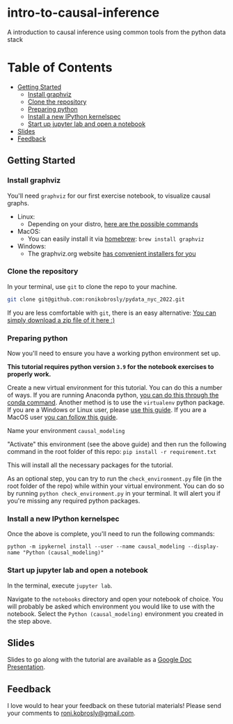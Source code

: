 # intro-to-causal-inference

A introduction to causal inference using common tools from the python data stack


# Table of Contents

- [Getting Started](#getting-started)
  - [Install graphviz](#install-graphviz)
  - [Clone the repository](#clone-the-repository)
  - [Preparing python](#preparing-python)
  - [Install a new IPython kernelspec](#install-a-new-ipython-kernelspec)
  - [Start up jupyter lab and open a notebook](#start-up-jupyter-lab-and-open-a-notebook)
- [Slides](#slides)
- [Feedback](#feedback)


## Getting Started


### Install graphviz

You'll need `graphviz` for our first exercise notebook, to visualize causal graphs.

- Linux:
  - Depending on your distro, [here are the possible commands](https://graphviz.org/download/#linux)
- MacOS:
  - You can easily install it via [homebrew](https://docs.brew.sh/Installation): `brew install graphviz`
- Windows:
  - The graphviz.org website [has convenient installers for you](https://graphviz.org/download/#windows)


### Clone the repository

In your terminal, use `git` to clone the repo to your machine.

```bash
git clone git@github.com:ronikobrosly/pydata_nyc_2022.git
```

If you are less comfortable with `git`, there is an easy alternative: [You can simply download a zip file of it here :)](https://github.com/ronikobrosly/pydata_nyc_2022/archive/refs/heads/main.zip)


### Preparing python

Now you'll need to ensure you have a working python environment set up.

**This tutorial requires python version `3.9` for the notebook exercises to properly work.**

Create a new virtual environment for this tutorial. You can do this a number of ways. If you are running Anaconda python, [you can do this through the conda command](https://docs.conda.io/projects/conda/en/4.6.0/_downloads/52a95608c49671267e40c689e0bc00ca/conda-cheatsheet.pdf). Another method is to use the `virtualenv` python package. If you are a Windows or Linux user, please [use this guide](https://www.geeksforgeeks.org/creating-python-virtual-environment-windows-linux/). If you are a MacOS user [you can follow this guide](https://sourabhbajaj.com/mac-setup/Python/virtualenv.html).

Name your environment `causal_modeling`

"Activate" this environment (see the above guide) and then run the following command in the root folder of this repo:
`pip install -r requirement.txt`

This will install all the necessary packages for the tutorial.

As an optional step, you can try to run the `check_environment.py` file (in the root folder of the repo)
while within your virtual environment. You can do so by running `python check_environment.py` in your terminal. It will alert you if you're missing any required python packages.


### Install a new IPython kernelspec

Once the above is complete, you'll need to run the following commands:

`python -m ipykernel install --user --name causal_modeling --display-name "Python (causal_modeling)"`


### Start up jupyter lab and open a notebook

In the terminal, execute `jupyter lab`.

Navigate to the `notebooks` directory and open your notebook of choice. You will probably be asked which environment you would like to use with the notebook. Select the `Python (causal_modeling)` environment you created in the step above.


## Slides

Slides to go along with the tutorial are available as a [Google Doc Presentation](https://docs.google.com/presentation/d/1Gijn05cPROfifXk2LLsjOYZEg5OIXg98nttRMjh-Vb8/edit?usp=sharing).


## Feedback

I love would to hear your feedback on these tutorial materials!
Please send your comments to <roni.kobrosly@gmail.com>.
